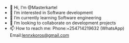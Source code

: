 - 👋 Hi, I’m @Masterkartel
- 👀 I’m interested in Software development 
- 🦺 I’m currently learning Software engineering
- 🤝 I’m looking to collaborate on development projects
- 📫 How to reach me:
                    Phone:+254714219632 (WhatsApp) 
                    Email:lennxkoros@gmail.com 

<!---
Masterkartel/Masterkartel is a ✨ special ✨ repository because its `README.md` (this file) appears on your GitHub profile.
You can click the Preview link to take a look at your changes.
--->
